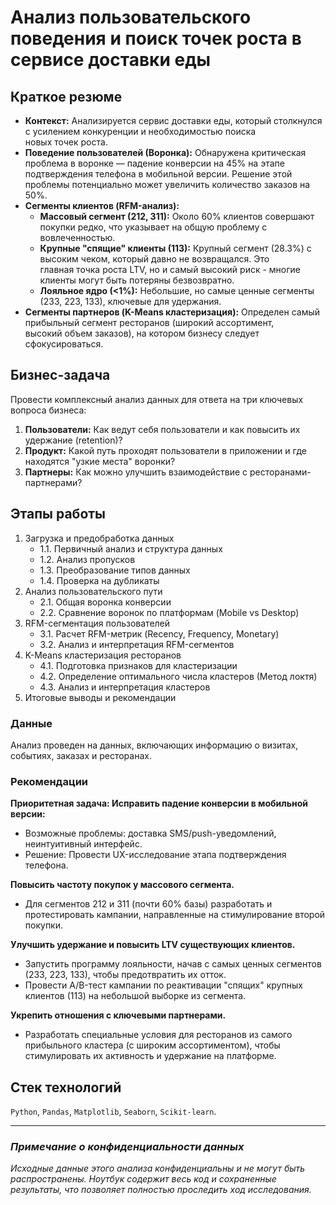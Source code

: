 # Анализ пользовательского поведения и поиск точек роста в сервисе доставки еды

## Краткое резюме

- **Контекст:** Анализируется сервис доставки еды, который столкнулся с усилением конкуренции и необходимостью поиска  
новых точек роста.
- **Поведение пользователей (Воронка):** Обнаружена критическая проблема в воронке — падение конверсии на 45% на этапе  
подтверждения телефона в мобильной версии. Решение этой проблемы потенциально может увеличить количество заказов на 50%.
- **Сегменты клиентов (RFM-анализ):**
  - **Массовый сегмент (212, 311):** Около 60% клиентов совершают покупки редко, что указывает на общую проблему с  
    вовлеченностью.
  - **Крупные "спящие" клиенты (113):** Крупный сегмент (28.3%) с высоким чеком, который давно не возвращался. Это  
    главная точка роста LTV, но и самый высокий риск - многие клиенты могут быть потеряны безвозвратно.
  - **Лояльное ядро (<1%):** Небольшие, но самые ценные сегменты (233, 223, 133), ключевые для удержания.
- **Сегменты партнеров (K-Means кластеризация):** Определен самый прибыльный сегмент ресторанов (широкий ассортимент,  
высокий объем заказов), на котором бизнесу следует сфокусироваться.

## Бизнес-задача

Провести комплексный анализ данных для ответа на три ключевых вопроса бизнеса:

1. **Пользователи:** Как ведут себя пользователи и как повысить их удержание (retention)?
2. **Продукт:** Какой путь проходят пользователи в приложении и где находятся "узкие места" воронки?
3. **Партнеры:** Как можно улучшить взаимодействие с ресторанами-партнерами?

## Этапы работы

1. Загрузка и предобработка данных
    - 1.1. Первичный анализ и структура данных
    - 1.2. Анализ пропусков
    - 1.3. Преобразование типов данных
    - 1.4. Проверка на дубликаты
2. Анализ пользовательского пути
    - 2.1. Общая воронка конверсии
    - 2.2. Сравнение воронок по платформам (Mobile vs Desktop)
3. RFM-сегментация пользователей
    - 3.1. Расчет RFM-метрик (Recency, Frequency, Monetary)
    - 3.2. Анализ и интерпретация RFM-сегментов
4. K-Means кластеризация ресторанов
    - 4.1. Подготовка признаков для кластеризации
    - 4.2. Определение оптимального числа кластеров (Метод локтя)
    - 4.3. Анализ и интерпретация кластеров
5. Итоговые выводы и рекомендации

### Данные

Анализ проведен на данных, включающих информацию о визитах, событиях, заказах и ресторанах.

### Рекомендации

**Приоритетная задача: Исправить падение конверсии в мобильной версии:**

- Возможные проблемы: доставка SMS/push-уведомлений, неинтуитивный интерфейс.
- Решение: Провести UX-исследование этапа подтверждения телефона.

**Повысить частоту покупок у массового сегмента.**

- Для сегментов 212 и 311 (почти 60% базы) разработать и протестировать кампании, направленные на стимулирование второй  
покупки.

**Улучшить удержание и повысить LTV существующих клиентов.**

- Запустить программу лояльности, начав с самых ценных сегментов (233, 223, 133), чтобы предотвратить их отток.
- Провести A/B-тест кампании по реактивации "спящих" крупных клиентов (113) на небольшой выборке из сегмента.

**Укрепить отношения с ключевыми партнерами.**

- Разработать специальные условия для ресторанов из самого прибыльного кластера (с широким ассортиментом), чтобы  
стимулировать их активность и удержание на платформе.

## Стек технологий

`Python`, `Pandas`, `Matplotlib`, `Seaborn`, `Scikit-learn`.

---

### *Примечание о конфиденциальности данных*

*Исходные данные этого анализа конфиденциальны и не могут быть распространены. Ноутбук содержит весь код и сохраненные результаты, что позволяет полностью проследить ход исследования.*
